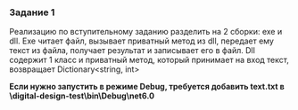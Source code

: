 ### Задание 1 
Реализацию по вступительному заданию разделить на 2 сборки: exe и dll. Exe читает файл, вызывает приватный метод из dll, передает ему текст из файла, получает результат и записывает его в файл. Dll содержит 1 класс и приватный метод, который принимает на вход текст, возвращает Dictionary<string, int>

**Если нужно запустить в режиме Debug, требуется добавить text.txt в \digital-design-test\bin\Debug\net6.0**
